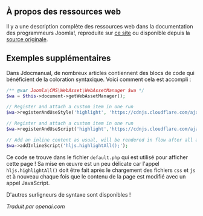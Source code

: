 <!-- Filename: J4.x:Web_Assets / Display title: Actifs Web -->

## À propos des ressources web

Il y a une description complète des ressources web dans la documentation des programmeurs Joomla!, reproduite sur [ce site](jdocmanual?article=docus/web-asset-manager/index) ou disponible depuis la [source originale](https://manual.joomla.org/docs/general-concepts/web-asset-manager/).

## Exemples supplémentaires

Dans Jdocmanual, de nombreux articles contiennent des blocs de code qui bénéficient de la coloration syntaxique. Voici comment cela est accompli :

```php
/** @var Joomla\CMS\WebAsset\WebAssetManager $wa */
$wa = $this->document->getWebAssetManager();

// Register and attach a custom item in one run
$wa->registerAndUseStyle('highlight', 'https://cdnjs.cloudflare.com/ajax/libs/highlight.js/11.9.0/styles/default.min.css', [], [], []);

// Register and attach a custom item in one run
$wa->registerAndUseScript('highlight','https://cdnjs.cloudflare.com/ajax/libs/highlight.js/11.9.0/highlight.min.js', [], [], ['core']);

// Add an inline content as usual, will be rendered in flow after all assets
$wa->addInlineScript('hljs.highlightAll();');
```

Ce code se trouve dans le fichier `default.php` qui est utilisé pour afficher cette page ! Sa mise en œuvre est un peu délicate car l'appel `hljs.highlightAll()` doit être fait après le chargement des fichiers `css` et `js` et à nouveau chaque fois que le contenu de la page est modifié avec un appel JavaScript.

D'autres surligneurs de syntaxe sont disponibles !

*Traduit par openai.com*

